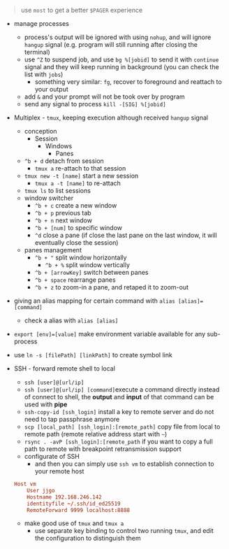 > use `most` to get a better `$PAGER` experience


- manage processes
	- process's output will be ignored with using `nohup`, and will ignore `hangup` signal (e.g. program will still running after closing the terminal)
	- use `^Z` to suspend job, and use `bg %[jobid]` to send it with `continue` signal and they will keep running in background (you can check the list with `jobs`)
		- something very similar: `fg`, recover to foreground and reattach to your output
	- add `&` and your prompt will not be took over by program
	- send any signal to process `kill -[SIG] %[jobid]`

- Multiplex - `tmux`, keeping execution although received `hangup` signal
	- conception
		- Session
			- Windows
				- Panes
	- `^b + d` detach from session
		- `tmux a` re-attach to that session
	- `tmux new -t [name]` start a new session
		- `tmux a -t [name]` to re-attach
	- `tmux ls` to list sessions
	- window switcher
		- `^b + c` create a new window
		- `^b + p` previous tab
		- `^b + n` next window
		- `^b + [num]` to specific window
		- `^d` close a pane (if close the last pane on the last window, it will eventually close the session)
	- panes management
		- `^b + "` split window horizontally
			- `^b + %` split window vertically
		- `^b + [arrowKey]` switch between panes
		- `^b + space` rearrange panes
		- `^b + z` to zoom-in a pane, and retaped it to zoom-out

- giving an alias mapping for certain command with `alias [alias]=[command]`
	- check a alias with `alias [alias]`

- `export [env]=[value]` make environment variable available for any sub-process

- use `ln -s [filePath] [linkPath]` to create symbol link

- SSH - forward remote shell to local
	- `ssh [user]@[url/ip]`
	- `ssh [user]@[url/ip] [command]`execute a command directly instead of connect to shell, the **output** and **input** of that command can be used with **pipe**
	- `ssh-copy-id [ssh_login]` install a key to remote server and do not need to tap passphrase anymore
	- `scp [local_path] [ssh_login]:[remote_path]` copy file from local to remote path (remote relative address start with `~`)
	- `rsync . -avP [ssh_login]:[remote_path` if you want to copy a full path to remote with breakpoint retransmission support
	- configurate of SSH
		- and then you can simply use `ssh vm` to establish connection to your remote host
	```conf
	Host vm
		User jjgo
		Hostname 192.168.246.142
		identityfile ~/.ssh/id_ed25519
		RemoteForward 9999 localhost:8888
	```
	- make good use of `tmux` and `tmux a`
		- use separate key binding to control two running `tmux`, and edit the configuration to distinguish them